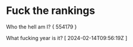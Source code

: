 # Fuck the rankings

Who the hell am I?
{ 554179 }

What fucking year is it?
[ 2024-02-14T09:56:19Z ]
